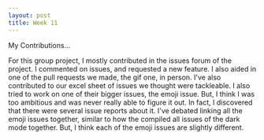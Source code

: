 ```yaml
---
layout: post
title: Week 11
---
```

My Contributions...


For this group project, I mostly contributed in the issues forum of the project. I commented on issues, and requested a new feature. I also aided in one of the pull requests we made, the gif one, in person. I've also contributed to our excel sheet of issues we thought were tackleable. I also tried to work on one of their bigger issues, the emoji issue.  But, I think I was too ambitious and was never really able to figure it out. In fact, I discovered that there were several issue reports about it. I've debated linking all the emoji issues together, similar to how the compiled all issues of the dark mode together. But, I think each of the emoji issues are slightly different. 

